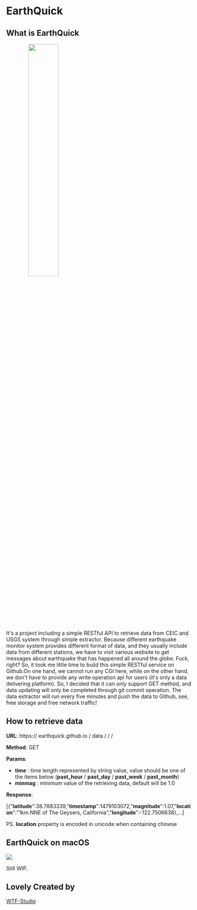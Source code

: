 # EarthQuick

## What is EarthQuick

<img src="https://ooo.0o0.ooo/2016/11/11/5825d2917d68b.png" width = "40%" style = "text-align:center"/>

It's a project including a simple RESTful API to retrieve data from CEIC and USGS system through simple extractor. Because different earthquake monitor system provides different format of data, and they usually include data from different stations, we have to visit various website to get messages about earthquake that has happened all around the globe. Fuck, right? So, it took me little time to build this simple RESTful service on Github.On one hand, we cannot run any CGI here, while on the other hand, we don't have to provide any write operation api for users (it's only a data delivering platform). So, I decided that it can only support GET method, and data updating will only be completed through git commit operation. The data extractor will run every five minutes and push the data to Github, see, free storage and free network traffic!

## How to retrieve data

**URL**: https:// earthquick.github.io / data / **<time>** / **<minmag>** /

**Method**: GET

**Params**: 

- **time** : time length represented by string value, value should be one of the items below (**past_hour** / **past_day** / **past_week** / **past_month**)
- **minmag** : minimum value of the retrieving data, default will be 1.0

**Response**:

[{"**latitude**":38.7883339,"**timestamp**":1479103072,"**magnitude**":1.07,"**location**":"1km NNE of The Geysers, California","**longitude**":-122.7506638},...]

PS. **location** property is encoded in unicode when containing chinese

## EarthQuick on macOS

![](https://ooo.0o0.ooo/2016/11/11/5825a308e9c20.png)

Still WIP.

## Lovely Created by

[WTF-Studio](https://github.com/WTF-Studio)